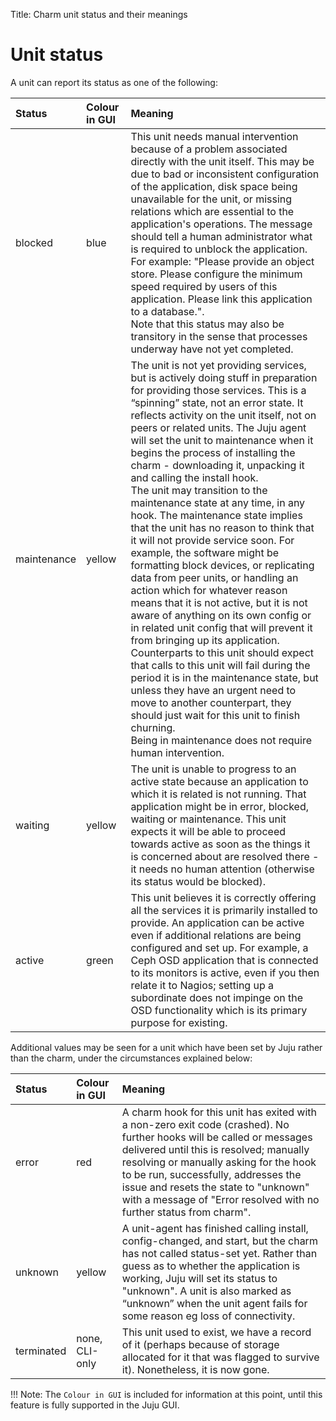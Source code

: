 Title: Charm unit status and their meanings  


# Unit status

A unit can report its status as one of the following:

| Status       | Colour in GUI  | Meaning                                      |
| :----------- | :------------- | :------------------------------------------- |
| blocked      | blue           | This unit needs manual intervention because of a problem associated directly with the unit itself. This may be due to bad or inconsistent configuration of the application, disk space being unavailable for the unit, or missing relations which are essential to the application's operations. The message should tell a human administrator what is required to unblock the application.<br> For example: "Please provide an object store.  Please configure the minimum speed required by users of this application. Please link this application to a database.".<br> Note that this status may also be transitory in the sense that processes underway have not yet completed. |
| maintenance  | yellow         | The unit is not yet providing services, but is actively doing stuff in preparation for providing those services. This is a “spinning” state, not an error state. It reflects activity on the unit itself, not on peers or related units. The Juju agent will set the unit to maintenance when it begins the process of installing the charm - downloading it, unpacking it and calling the install hook.<br>The unit may transition to the maintenance state at any time, in any hook. The maintenance state implies that the unit has no reason to think that it will not provide service soon. For example, the software might be formatting block devices, or replicating data from peer units, or handling an action which for whatever reason means that it is not active, but it is not aware of anything on its own config or in related unit config that will prevent it from bringing up its application.<br>Counterparts to this unit should expect that calls to this unit will fail during the period it is in the maintenance state, but unless they have an urgent need to move to another counterpart, they should just wait for this unit to finish churning.<br> Being in maintenance does not require human intervention. |
| waiting      | yellow         | The unit is unable to progress to an active state because an application to which it is related is not running. That application might be in error, blocked, waiting or maintenance. This unit expects it will be able to proceed towards active as soon as the things it is concerned about are resolved there - it needs no human attention (otherwise its status would be blocked). |
| active       | green          | This unit believes it is correctly offering all the services it is primarily installed to provide. An application can be active even if additional relations are being configured and set up. For example, a Ceph OSD application that is connected to its monitors is active, even if you then relate it to Nagios; setting up a  subordinate does not impinge on the OSD functionality which is its primary purpose for existing. |

Additional values may be seen for a unit which have been set by Juju rather
than the charm, under the circumstances explained below:

| Status       | Colour in GUI  | Meaning                                      |
| :----------- | :------------- | :------------------------------------------- |
| error        | red            |A charm hook for this unit has exited with a non-zero exit code (crashed). No further hooks will be called or messages delivered until this is resolved; manually resolving or manually asking for the hook to be run, successfully, addresses the issue and resets the state to "unknown" with a message of "Error resolved with no further status from charm". |
| unknown      | yellow         | A unit-agent has finished calling install, config-changed, and start, but the charm has not called status-set yet. Rather than guess as to whether the application is working, Juju will set its status to "unknown". A unit is also marked as “unknown” when the unit agent fails for some reason eg loss of connectivity. |
| terminated   | none, CLI-only | This unit used to exist, we have a record of it (perhaps because of storage allocated for it that was flagged to survive it). Nonetheless, it is now gone. |

!!! Note: 
    The `Colour in GUI` is included for information at this point, until this
    feature is fully supported in the Juju GUI.
